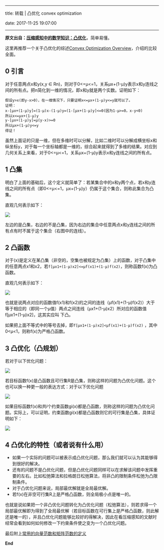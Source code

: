 ----

title: 转载 | 凸优化 convex optimization

date: 2017-11-25 19:07:00

----

**原文出自：[压缩感知中的数学知识：凸优化](http://blog.csdn.net/jbb0523/article/details/40742955)**，简单易懂。

这里再推荐一个关于凸优化的综述[Convex Optimization Overview](http://cs229.stanford.edu/section/cs229-cvxopt.pdf)，介绍的比较全面。

## 0 引言

对于任意两点x和y(x,y ∈ Rn)，则对于0<=μ<=1，关系μx+(1-μ)y表示x和y连线之间的所有点。把n简化到一维的情况，即x和y就是两个实数。证明如下：

```
假设y>x(即y-x>0)，在一维情况下，只要证明x<=μx+(1-μ)y<=y就可以了。
证明：
x-[μx+(1-μ)y]=(1-μ)x-(1-μ)y=(1-[μx+(1-μ)y]<=0(因为1-μ>=0，x-y<0)
所以x<=μx+(1-μ)y
y-[μx+(1-μ)y]=μ(y-x)>=0
所以μx+(1-μ)y<=y
得证！
```

虽然上面证的只是一维，但在多维时可以分解，比如二维时可以分解成横坐标x和纵坐标y，对于每一个坐标轴都是一维的，综合起来就得到了多维的结果。对应到几何关系上来看，对于0<=μ<=1，关系μx+(1-μ)y表示x和y连线之间的所有点。

## 1 凸集

明白了上面的基础后，这个定义就简单了：若某集合中的x和y两个点，若x和y连线之间的所有点（即0<=μ<=1，μx+(1-μ)y）仍属于这个集合，则称此集合为凸集。

直观几何表示如下：

![](http://cdn.huangjunqin.com/20141103170550131.jpg)

左边的是凸集，右边的不是凸集，因为右边的集合中任意两点x和y连线之间的所有点有时不属于这个集合（右图中的连线）。

<!-- more -->

## 2 凸函数

对于(x)是定义在某凸集（非空的，空集也被规定为凸集）上的函数，对于凸集中的任意两点x1和x2，若`f[μx1+(1-μ)x2]<=μf(x1)+(1-μ)f(x2)`，则称函数f(x)为凸函数。

直观几何表示如下：

![](http://cdn.huangjunqin.com/20141103171408380.jpg)

也就是说两点对应的函数值f(x1)和f(x2)的之间的连线（μf(x1)+(1-μ)f(x2)）大于等于相应的（即同一个μ值）两点之间连线（μx1+(1-μ)x2）所对应的函数值f[μx1+(1-μ)x2]，这其实应叫 下凸。

如果把上面不等式中的等号去掉，即`f[μx1+(1-μ)x2]<μf(x1)+(1-μ)f(x2)`  ，其中0<μ<1，则称f(x)为严格凸函数。

## 3 凸优化（凸规划）

若对于以下优化问题：

![](http://cdn.huangjunqin.com/20141103172622252.jpg)

若目标函数f(x)是凸函数且可行集R是凸集，则称这样的问题为凸优化问题。这个也可以换一种更一般的表达方式：对于以下优化问题

![](http://cdn.huangjunqin.com/20141103172818343.jpg)

如果目标函数f(x)和共*l*个约束函数gi(x)都是凸函数，则称这样的问题为凸优化问题。实际上，可以证明，约束函数gi(x)都是凸函数则它的可行集是凸集，具体证明如下：

![](http://cdn.huangjunqin.com/20141103173421064.jpg)

## 4 凸优化的特性（或者说有什么用）

- 如果一个实际的问题可以被表示成凸优化问题，那么我们就可以认为其能够得到很好的解决。
- 还有的问题不是凸优化问题，但是凸优化问题同样可以在求解该问题中发挥重要的左右。比如松弛算法和拉格朗日松弛算法，将非凸的限制条件松弛为凸限制条件。
- 对于凸优化问题来说，局部最优解就是全局最优解。
- 若f(x)在非空可行集R上是严格凸函数，则全局极小点是唯一的。

也就是说如果把一个非凸优化问题转化为凸优化问题（松弛算法），则若求得一个局部最优解即为得到了全局最优解（若目标函数在可行集上是严格凸函数，则此解还是唯一的），并且凸优化问题能够比较好的得解决，因此在看压缩感知的文献时经常会看到如何如何修改一下约束条件使之变为一个凸优化问题。

最后附上[常用的向量范数和矩阵范数的定义](https://www.zhihu.com/question/20473040?utm_campaign=rss&utm_medium=rss&utm_source=rss&utm_content=title)

**End**



